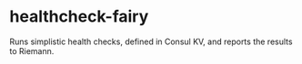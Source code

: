 # healthcheck-fairy

Runs simplistic health checks, defined in Consul KV, and reports the results to Riemann.
